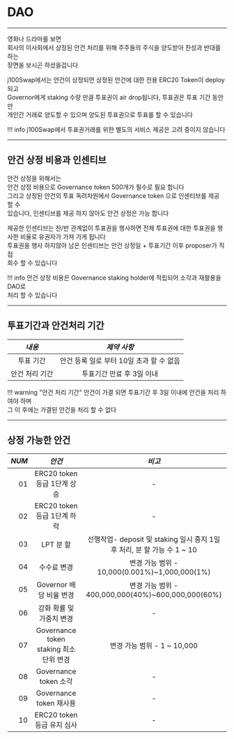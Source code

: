 # **DAO**
- - -

영화나 드라마를 보면  
회사의 이사회에서 상정된 안건 처리를 위해 주주들의 주식을 양도받아 찬성과 반대를 하는  
장면을 보시곤 하셨을겁니다   
  
j100Swap에서는 안건이 상정되먼 상정된 안건에 대한 전용 ERC20 Token이 deploy 되고  
Governor에게 staking 수량 만큼 투표권이 air drop됩니다, 투표권은 투표 기간 동안만  
개인간 거래로 양도할 수 있으며 양도된 투표권으로 투표를 할 수 있습니다   

!!! info
    j100Swap에서 투표권거래를 위한 별도의 서비스 제공은 고려 중이지 않습니다  

- - -


## **안건 상정 비용과 인센티브**

안건 상정을 위해서는   
안건 상정 비용으로 Governance token 500개가 필수로 필요 합니다   
그리고 상정된 안건의 투표 독려차원에서 Governance token 으로 인센티브를 제공 할 수  
있습니다, 인센티브를 제공 하지 않아도 안건 상정은 가능 합니다        

제공한 인센티브는 찬/반 관계없이 투표권을 행사하면 전체 투표권에 대한 투표권을 행사한 
비율로 유권자가 가져 가게 됩니다   
투표권을 행사 하지않아 남은 인센티브는 안건 상정일 + 투표기간 이후 proposer가 직접   
회수 할 수 있습니다   

!!! info
    안건 상정 비용은 Governance staking holder에 적립되어 소각과 재활용을 DAO로   
    처리 할 수 있습니다
- - -

## **투표기간과 안건처리 기간**

| *내용*      | *제약 사항*  |
| :---------: | :--------------: |
| 투표 기간 | 안건 등록 일로 부터 10일 초과 할 수 없음 |
| 안건 처리 기간 | 투표기간 만료 후 3일 이내  |

!!! warning "안건 처리 기간"
    안건이 가결 되면 투표기간 후 3일 이내에 안건을 처리 하여야 하며   
    그 이 후에는 가결된 안건을 처리 할 수 없다  

- - -

## **상정 가능한 안건**    

| *NUM*       | *안건*      |  *비고* |
| ---------: | :---------: | :---------: | 
|01| ERC20 token 등급 1단계 상승 | - |
|02| ERC20 token 등급 1단계 하락 | - |
|03| LPT 분 할 | 선행작업- deposit 및 staking 일시 중지 1일 후 처리, 분 할 가능 수 1 ~ 10 |
|04| 수수료 변경 | 변경 가능 범위 - 10,000(0.001%)~1,000,000(1%) |
|05| Governor 배당 비율 변경 | 변경 가능 범위 - 400,000,000(40%)~600,000,000(60%) |
|06| 강화 확률 및 가중치 변경 | - |
|07| Governance token staking 최소 단위 변경 | 변경 가능 범위 - 1 ~ 10,000 |
|08| Governance token 소각 | - |
|09| Governance token 재사용 | - |
|10| ERC20 token 등급 유지 심사 | - |